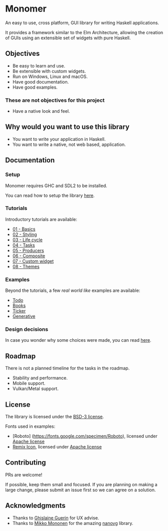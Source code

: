 # Monomer

An easy to use, cross platform, GUI library for writing Haskell applications.

It provides a framework similar to the Elm Architecture, allowing the creation
of GUIs using an extensible set of widgets with pure Haskell.

## Objectives

- Be easy to learn and use.
- Be extensible with custom widgets.
- Run on Windows, Linux and macOS.
- Have good documentation.
- Have good examples.

### These are not objectives for this project

- Have a native look and feel.

## Why would you want to use this library

- You want to write your application in Haskell.
- You want to write a native, not web based, application.

## Documentation

### Setup

Monomer requires GHC and SDL2 to be installed.

You can read how to setup the library [here](docs/tutorials/00-setup.md).

### Tutorials

Introductory tutorials are available:

- [01 - Basics](docs/tutorials/01-basics.md)
- [02 - Styling](docs/tutorials/02-styling.md)
- [03 - Life cycle](docs/tutorials/03-life-cycle.md)
- [04 - Tasks](docs/tutorials/04-tasks.md)
- [05 - Producers](docs/tutorials/05-producers.md)
- [06 - Composite](docs/tutorials/06-composite.md)
- [07 - Custom widget](docs/tutorials/07-custom-widget.md)
- [08 - Themes](docs/tutorials/08-themes.md)

### Examples

Beyond the tutorials, a few _real world like_ examples are available:

- [Todo](docs/examples/01-todo.md)
- [Books](docs/examples/02-books.md)
- [Ticker](docs/examples/03-ticker.md)
- [Generative](docs/examples/04-generative.md)

### Design decisions

In case you wonder why some choices were made, you can read
[here](docs/design-decisions.md).

## Roadmap

There is not a planned timeline for the tasks in the roadmap.

- Stability and performance.
- Mobile support.
- Vulkan/Metal support.

## License

The library is licensed under the [BSD-3 license](LICENSE).

Fonts used in examples:

- [Roboto] (https://fonts.google.com/specimen/Roboto), licensed under [Apache license](http://www.apache.org/licenses/LICENSE-2.0)
- [Remix Icon](https://remixicon.com), licensed under [Apache license](http://www.apache.org/licenses/LICENSE-2.0)

## Contributing

PRs are welcome!

If possible, keep them small and focused. If you are planning on making a large
change, please submit an issue first so we can agree on a solution.

## Acknowledgments

- Thanks to [Ghislaine Guerin](https://github.com/ghislaineguerin) for UX advise.
- Thanks to [Mikko Mononen](https://github.com/memononen) for the amazing [nanovg](https://github.com/memononen/nanovg) library.
